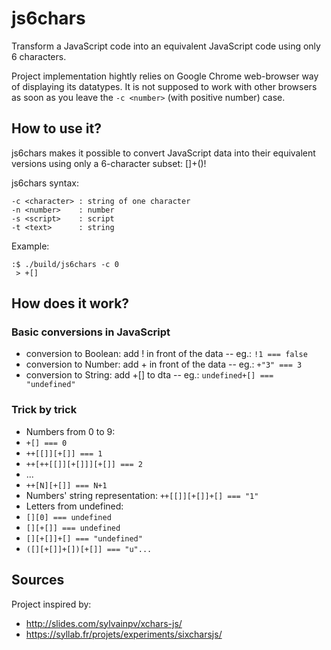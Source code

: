 # js6chars
Transform a JavaScript code into an equivalent JavaScript code using only 6 characters.

Project implementation hightly relies on Google Chrome web-browser way of displaying its datatypes.
It is not supposed to work with other browsers as soon as you leave the ```-c <number>``` (with positive number) case.

## How to use it?

js6chars makes it possible to convert JavaScript data into
their equivalent versions using only a 6-character subset: []+()!

js6chars syntax:
```
-c <character> : string of one character
-n <number>    : number
-s <script>    : script
-t <text>      : string
```

Example:
```
:$ ./build/js6chars -c 0
 > +[]
```

## How does it work?

### Basic conversions in JavaScript

- conversion to Boolean: add ! in front of the data -- eg.: ```!1 === false```
- conversion to Number: add + in front of the data -- eg.: ```+"3" === 3```
- conversion to String: add +[] to dta -- eg.: ```undefined+[] === "undefined"```

### Trick by trick

- Numbers from 0 to 9:
 - ```+[] === 0```
 - ```++[[]][+[]] === 1```
 - ```++[++[[]][+[]]][+[]] === 2```
 - ...
 - ```++[N][+[]] === N+1```
- Numbers' string representation: ```++[[]][+[]]+[] === "1"```
- Letters from undefined:
 - ```[][0] === undefined```
 - ```[][+[]] === undefined```
 - ```[][+[]]+[] === "undefined"```
 - ```([][+[]]+[])[+[]] === "u"...```

## Sources

Project inspired by:
- http://slides.com/sylvainpv/xchars-js/
- https://syllab.fr/projets/experiments/sixcharsjs/
